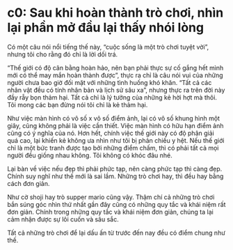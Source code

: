 # c0: Sau khi hoàn thành trò chơi, nhìn lại phần mở đầu lại thấy nhói lòng
Có một câu nói <copy-paste> nổi tiếng thế này, “cuộc sống là một trò chơi tuyệt vời”, nhưng tôi cho rằng đó chỉ là lời dối trá.

“Thế giới có độ cân bằng hoàn hảo, nên bạn phải thực sự cố gắng hết mình mới có thể may mắn hoàn thành được”, thực ra chỉ là câu nói vui của những người chưa bao giờ đối mặt với những tình huống khó khăn. “Tất cả các nhân vật đều có tính nhân bản và lịch sử sâu xa”, nhưng thực ra trên đời này đầy rẫy bọn thảm hại. Tất cả chỉ là lý tưởng của những kẻ hời hợt mà thôi. Tôi mong các bạn đừng nói tôi chỉ là kẻ thảm hại.

Như việc màn hình có vô số x vô số điểm ảnh, lại có vô số khung hình một giây, cũng không phải là việc cần thiết. Việc màn hình có hữu hạn điểm ảnh cũng có ý nghĩa của nó. Hơn hết, chính việc thế giới này có độ phân giải quá cao, lại khiến kẻ không ưa nhìn như tôi bị phản chiếu y hệt. Nếu thế giới chỉ là một bức tranh được tạo bởi những điểm chấm, thì có phải tất cả mọi người đều giống nhau không. Tôi không có khóc đâu nhé.

Lại bàn về việc nếu đẹp thì phải phức tạp, nên càng phức tạp thì càng đẹp. Chính suy nghĩ như thế mới là sai lầm. Những trò chơi hay, thì đều hay bằng cách đơn giản.

Như cờ shoji hay trò supper mario cũng vậy. Thậm chí cả những trò chơi bắn súng góc nhìn thứ nhất gần đây cũng có những quy tắc và khái niệm rất đơn giản. Chính trong những quy tắc và khái niệm đơn giản, chúng ta lại cảm nhận được sự lôi cuốn và sâu sắc.

Tất cả những trò chơi để lại dấu ấn từ trước đến nay đều có điểm chung như thế.